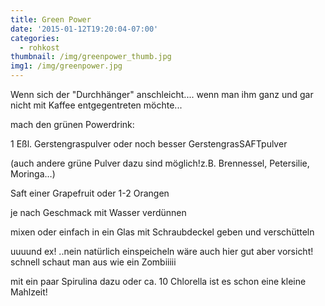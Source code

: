 ```yaml
---
title: Green Power
date: '2015-01-12T19:20:04-07:00'
categories:
  - rohkost
thumbnail: /img/greenpower_thumb.jpg
img1: /img/greenpower.jpg
---
```

Wenn sich der "Durchhänger" anschleicht....
wenn man ihm ganz und gar nicht mit Kaffee entgegentreten möchte...

mach den grünen Powerdrink:

1 Eßl. Gerstengraspulver oder noch besser GerstengrasSAFTpulver

\(auch andere grüne Pulver dazu sind möglich!z.B. Brennessel, Petersilie, Moringa…)

Saft einer Grapefruit oder 1-2 Orangen

je nach Geschmack mit Wasser verdünnen

mixen oder einfach in ein Glas mit Schraubdeckel geben und verschütteln

uuuund ex! ..nein natürlich einspeicheln wäre auch hier gut aber vorsicht! schnell schaut man aus wie ein Zombiiiii

mit ein paar Spirulina dazu oder ca. 10 Chlorella ist es schon eine kleine Mahlzeit!
